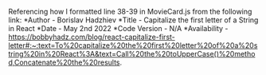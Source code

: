 Referencing how I formatted line 38-39 in MovieCard.js from the following link:
*Author - Borislav Hadzhiev
*Title - Capitalize the first letter of a String in React
*Date - May 2nd 2022
*Code Version - N/A
\*Availability - https://bobbyhadz.com/blog/react-capitalize-first-letter#:~:text=To%20capitalize%20the%20first%20letter%20of%20a%20string%20in%20React%3A&text=Call%20the%20toUpperCase()%20method,Concatenate%20the%20results.
